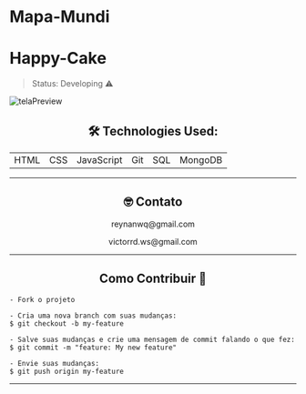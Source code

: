 # Mapa-Mundi

# Happy-Cake


> Status: Developing ⚠️

![telaPreview](https://user-images.githubusercontent.com/90296084/230699996-45127594-8732-4697-ba13-eacf8601333a.png)



<h2 align="center"> 🛠 Technologies Used: </h2>
<table align="center">
    <tr>
        <td>HTML</td>
        <td>CSS</td>
        <td>JavaScript</td>
        <td>Git</td>
        <td>SQL</td>
        <td>MongoDB</td>
    </tr>
<table>

---

<h2 align="center"> 🤓 Contato</h2> 
<p align="center">reynanwq@gmail.com</p>
<p align="center">victorrd.ws@gmail.com</p>

---

<h2 align="center">Como Contribuir 💪</h2>

   ```
   - Fork o projeto 

   - Cria uma nova branch com suas mudanças:
   $ git checkout -b my-feature

   - Salve suas mudanças e crie uma mensagem de commit falando o que fez:
   $ git commit -m "feature: My new feature"

   - Envie suas mudanças:
   $ git push origin my-feature
   ```

---
